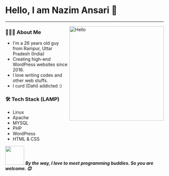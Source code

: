 # Hello, I am Nazim Ansari 🤩
---
<img align="right" alt="Hello" src="https://i.giphy.com/media/Cmr1OMJ2FN0B2/giphy.webp" width="300">

<h3> 👨🏻‍💻 About Me </h3>

- I'm a 26 years old guy from Rampur, Uttar Pradesh (India)
- Creating high-end WordPress websites since 2016.
- I love writing codes and other web stuffs.
- I curd (Dahi) addicted :)

<h3>🛠 Tech Stack (LAMP)</h3>

- Linux
- Apache
- MYSQL
- PHP
- WordPress
- HTML & CSS

<img src="https://media.giphy.com/media/LnQjpWaON8nhr21vNW/giphy.gif" width="60"> <em><b>By the way, I love to meet programming buddies. So you are welcome. 😊</em>
